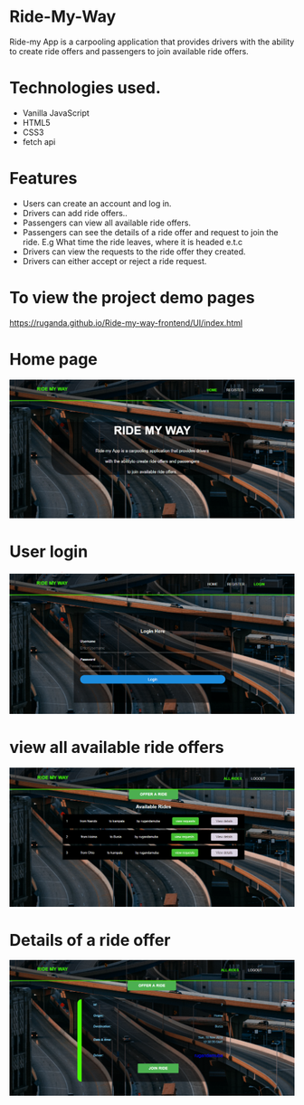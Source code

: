 # Ride-My-Way
Ride-my App is a carpooling application that provides drivers with the ability to create ride offers and passengers to join available ride offers.

# Technologies used.
- Vanilla JavaScript
- HTML5
- CSS3
- fetch api

# Features
 - Users can create an account and log in.
 - Drivers can add ride offers..
 - Passengers can view all available ride offers.
 - Passengers can see the details of a ride offer and request to join the ride. E.g What time the ride leaves, where it is headed e.t.c
 - Drivers can view the requests to the ride offer they created.
 - Drivers can either accept or reject a ride request.


# To view the project demo pages
https://ruganda.github.io/Ride-my-way-frontend/UI/index.html

# Home page
![alt text](https://raw.githubusercontent.com/ruganda/Ride-my-way-frontend/gh-pages/screen-shots/index.PNG)

# User login
![alt text](https://raw.githubusercontent.com/ruganda/Ride-my-way-frontend/gh-pages/screen-shots/login.PNG)

# view all available ride offers
![alt text](https://raw.githubusercontent.com/ruganda/Ride-my-way-frontend/gh-pages/screen-shots/Capture.PNG)

# Details of a ride offer
![alt text](https://raw.githubusercontent.com/ruganda/Ride-my-way-frontend/gh-pages/screen-shots/details.PNG)
